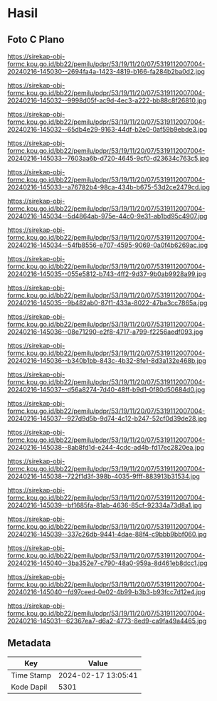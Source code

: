 # Hasil

## Foto C Plano

https://sirekap-obj-formc.kpu.go.id/bb22/pemilu/pdpr/53/19/11/20/07/5319112007004-20240216-145030--2694fa4a-1423-4819-b166-fa284b2ba0d2.jpg

https://sirekap-obj-formc.kpu.go.id/bb22/pemilu/pdpr/53/19/11/20/07/5319112007004-20240216-145032--9998d05f-ac9d-4ec3-a222-bb88c8f26810.jpg

https://sirekap-obj-formc.kpu.go.id/bb22/pemilu/pdpr/53/19/11/20/07/5319112007004-20240216-145032--65db4e29-9163-44df-b2e0-0af59b9ebde3.jpg

https://sirekap-obj-formc.kpu.go.id/bb22/pemilu/pdpr/53/19/11/20/07/5319112007004-20240216-145033--7603aa6b-d720-4645-9cf0-d23634c763c5.jpg

https://sirekap-obj-formc.kpu.go.id/bb22/pemilu/pdpr/53/19/11/20/07/5319112007004-20240216-145033--a76782b4-98ca-434b-b675-53d2ce2479cd.jpg

https://sirekap-obj-formc.kpu.go.id/bb22/pemilu/pdpr/53/19/11/20/07/5319112007004-20240216-145034--5d4864ab-975e-44c0-9e31-ab1bd95c4907.jpg

https://sirekap-obj-formc.kpu.go.id/bb22/pemilu/pdpr/53/19/11/20/07/5319112007004-20240216-145034--54fb8556-e707-4595-9069-0a0f4b6269ac.jpg

https://sirekap-obj-formc.kpu.go.id/bb22/pemilu/pdpr/53/19/11/20/07/5319112007004-20240216-145035--055e5812-b743-4ff2-9d37-9b0ab9928a99.jpg

https://sirekap-obj-formc.kpu.go.id/bb22/pemilu/pdpr/53/19/11/20/07/5319112007004-20240216-145035--9b482ab0-87f1-433a-8022-47ba3cc7865a.jpg

https://sirekap-obj-formc.kpu.go.id/bb22/pemilu/pdpr/53/19/11/20/07/5319112007004-20240216-145036--08e71290-e2f8-4717-a799-f2256aedf093.jpg

https://sirekap-obj-formc.kpu.go.id/bb22/pemilu/pdpr/53/19/11/20/07/5319112007004-20240216-145036--b340b1bb-843c-4b32-8fe1-8d3a132e468b.jpg

https://sirekap-obj-formc.kpu.go.id/bb22/pemilu/pdpr/53/19/11/20/07/5319112007004-20240216-145037--d56a8274-7d40-48ff-b9d1-0f80d50684d0.jpg

https://sirekap-obj-formc.kpu.go.id/bb22/pemilu/pdpr/53/19/11/20/07/5319112007004-20240216-145037--927d9d5b-9d74-4c12-b247-52cf0d39de28.jpg

https://sirekap-obj-formc.kpu.go.id/bb22/pemilu/pdpr/53/19/11/20/07/5319112007004-20240216-145038--8ab8fd1d-e244-4cdc-ad4b-fd17ec2820ea.jpg

https://sirekap-obj-formc.kpu.go.id/bb22/pemilu/pdpr/53/19/11/20/07/5319112007004-20240216-145038--722f1d3f-398b-4035-9fff-883913b31534.jpg

https://sirekap-obj-formc.kpu.go.id/bb22/pemilu/pdpr/53/19/11/20/07/5319112007004-20240216-145039--bf1685fa-81ab-4636-85cf-92334a73d8a1.jpg

https://sirekap-obj-formc.kpu.go.id/bb22/pemilu/pdpr/53/19/11/20/07/5319112007004-20240216-145039--337c26db-9441-4dae-88f4-c9bbb9bbf060.jpg

https://sirekap-obj-formc.kpu.go.id/bb22/pemilu/pdpr/53/19/11/20/07/5319112007004-20240216-145040--3ba352e7-c790-48a0-959a-8d461eb8dcc1.jpg

https://sirekap-obj-formc.kpu.go.id/bb22/pemilu/pdpr/53/19/11/20/07/5319112007004-20240216-145040--fd97ceed-0e02-4b99-b3b3-b93fcc7d12e4.jpg

https://sirekap-obj-formc.kpu.go.id/bb22/pemilu/pdpr/53/19/11/20/07/5319112007004-20240216-145031--62367ea7-d6a2-4773-8ed9-ca9fa49a4465.jpg


## Metadata

| Key        | Value               |
| ---------- | ------------------- |
| Time Stamp | 2024-02-17 13:05:41 |
| Kode Dapil | 5301                |



